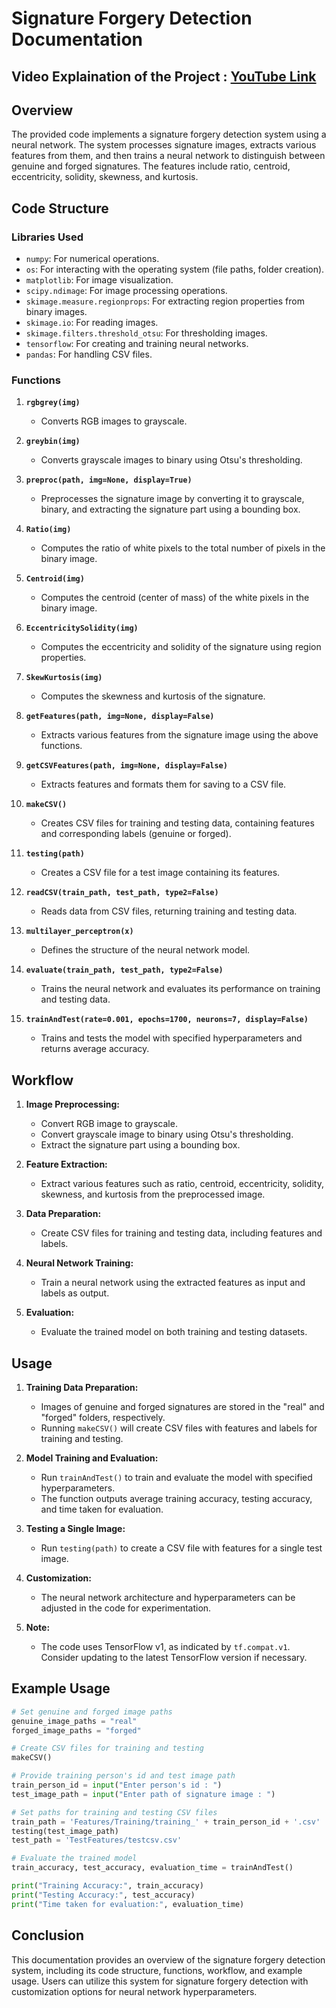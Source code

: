 # Signature Forgery Detection Documentation
## Video Explaination of the Project : [YouTube Link](https://youtu.be/Lr-kdXCNXko) 

## Overview

The provided code implements a signature forgery detection system using a neural network. The system processes signature images, extracts various features from them, and then trains a neural network to distinguish between genuine and forged signatures. The features include ratio, centroid, eccentricity, solidity, skewness, and kurtosis.

## Code Structure

### Libraries Used
- `numpy`: For numerical operations.
- `os`: For interacting with the operating system (file paths, folder creation).
- `matplotlib`: For image visualization.
- `scipy.ndimage`: For image processing operations.
- `skimage.measure.regionprops`: For extracting region properties from binary images.
- `skimage.io`: For reading images.
- `skimage.filters.threshold_otsu`: For thresholding images.
- `tensorflow`: For creating and training neural networks.
- `pandas`: For handling CSV files.

### Functions

1. **`rgbgrey(img)`**
   - Converts RGB images to grayscale.
   
2. **`greybin(img)`**
   - Converts grayscale images to binary using Otsu's thresholding.
   
3. **`preproc(path, img=None, display=True)`**
   - Preprocesses the signature image by converting it to grayscale, binary, and extracting the signature part using a bounding box.
   
4. **`Ratio(img)`**
   - Computes the ratio of white pixels to the total number of pixels in the binary image.
   
5. **`Centroid(img)`**
   - Computes the centroid (center of mass) of the white pixels in the binary image.
   
6. **`EccentricitySolidity(img)`**
   - Computes the eccentricity and solidity of the signature using region properties.
   
7. **`SkewKurtosis(img)`**
   - Computes the skewness and kurtosis of the signature.
   
8. **`getFeatures(path, img=None, display=False)`**
   - Extracts various features from the signature image using the above functions.
   
9. **`getCSVFeatures(path, img=None, display=False)`**
   - Extracts features and formats them for saving to a CSV file.
   
10. **`makeCSV()`**
    - Creates CSV files for training and testing data, containing features and corresponding labels (genuine or forged).
    
11. **`testing(path)`**
    - Creates a CSV file for a test image containing its features.
    
12. **`readCSV(train_path, test_path, type2=False)`**
    - Reads data from CSV files, returning training and testing data.
    
13. **`multilayer_perceptron(x)`**
    - Defines the structure of the neural network model.
    
14. **`evaluate(train_path, test_path, type2=False)`**
    - Trains the neural network and evaluates its performance on training and testing data.
    
15. **`trainAndTest(rate=0.001, epochs=1700, neurons=7, display=False)`**
    - Trains and tests the model with specified hyperparameters and returns average accuracy.

## Workflow

1. **Image Preprocessing:**
   - Convert RGB image to grayscale.
   - Convert grayscale image to binary using Otsu's thresholding.
   - Extract the signature part using a bounding box.

2. **Feature Extraction:**
   - Extract various features such as ratio, centroid, eccentricity, solidity, skewness, and kurtosis from the preprocessed image.

3. **Data Preparation:**
   - Create CSV files for training and testing data, including features and labels.

4. **Neural Network Training:**
   - Train a neural network using the extracted features as input and labels as output.

5. **Evaluation:**
   - Evaluate the trained model on both training and testing datasets.

## Usage

1. **Training Data Preparation:**
   - Images of genuine and forged signatures are stored in the "real" and "forged" folders, respectively.
   - Running `makeCSV()` will create CSV files with features and labels for training and testing.

2. **Model Training and Evaluation:**
   - Run `trainAndTest()` to train and evaluate the model with specified hyperparameters.
   - The function outputs average training accuracy, testing accuracy, and time taken for evaluation.

3. **Testing a Single Image:**
   - Run `testing(path)` to create a CSV file with features for a single test image.

4. **Customization:**
   - The neural network architecture and hyperparameters can be adjusted in the code for experimentation.

5. **Note:**
   - The code uses TensorFlow v1, as indicated by `tf.compat.v1`. Consider updating to the latest TensorFlow version if necessary.

## Example Usage

```python
# Set genuine and forged image paths
genuine_image_paths = "real"
forged_image_paths = "forged"

# Create CSV files for training and testing
makeCSV()

# Provide training person's id and test image path
train_person_id = input("Enter person's id : ")
test_image_path = input("Enter path of signature image : ")

# Set paths for training and testing CSV files
train_path = 'Features/Training/training_' + train_person_id + '.csv'
testing(test_image_path)
test_path = 'TestFeatures/testcsv.csv'

# Evaluate the trained model
train_accuracy, test_accuracy, evaluation_time = trainAndTest()

print("Training Accuracy:", train_accuracy)
print("Testing Accuracy:", test_accuracy)
print("Time taken for evaluation:", evaluation_time)
```

## Conclusion

This documentation provides an overview of the signature forgery detection system, including its code structure, functions, workflow, and example usage. Users can utilize this system for signature forgery detection with customization options for neural network hyperparameters.
